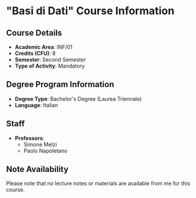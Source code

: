 # "Basi di Dati" Course Information

## Course Details

- **Academic Area**: INF/01
- **Credits (CFU)**: 8
- **Semester**: Second Semester
- **Type of Activity**: Mandatory

## Degree Program Information

- **Degree Type**: Bachelor's Degree (Laurea Triennale)
- **Language**: Italian

## Staff

- **Professors**:
  - Simone Melzi
  - Paolo Napoletano

## Note Availability

Please note that no lecture notes or materials are available from me for this course.
